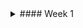 <details>
<summary>#### Week 1</summary>

0. AWS Academy Foundations course (includes some labs)
1. Setup your programming IDE with Visual Studio Code and learn it
2. Learn vs code and live share (remote pair programming)
3. Learn Git and GitHub

</details>
